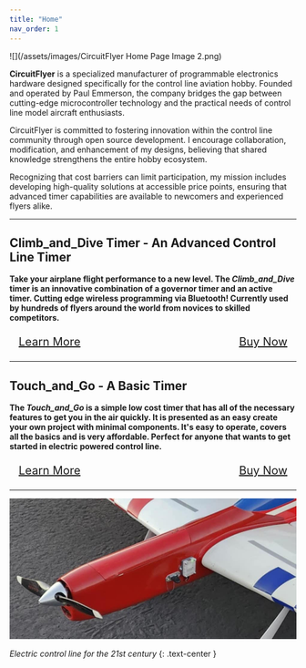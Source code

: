 ```yaml
---
title: "Home"
nav_order: 1
---
```


![](/assets/images/CircuitFlyer Home Page Image 2.png)

**CircuitFlyer** is a specialized manufacturer of programmable electronics hardware designed specifically for the control line aviation hobby. Founded and operated by Paul Emmerson, the company bridges the gap between cutting-edge microcontroller technology and the practical needs of control line model aircraft enthusiasts.

CircuitFlyer is committed to fostering innovation within the control line community through open source development. I encourage collaboration, modification, and enhancement of my designs, believing that shared knowledge strengthens the entire hobby ecosystem.

Recognizing that cost barriers can limit participation, my mission includes developing high-quality solutions at accessible price points, ensuring that advanced timer capabilities are available to newcomers and experienced flyers alike.

---

## Climb_and_Dive Timer - An Advanced Control Line Timer

**Take your airplane flight performance to a new level. The *Climb_and_Dive* timer is an innovative combination of a governor timer and an active timer.  Cutting edge wireless programming via Bluetooth!  Currently used by hundreds of flyers around the world from novices to skilled competitors.**<br>


<div style="display: flex; justify-content: space-between; align-items: center;">
  <a href="https://circuitflyer.com/Climb_and_Dive/" class="btn btn-purple" style="padding: 8px 16px; font-size: 20px;" target="_blank">Learn More</a>
  <a href="https://www.tindie.com/products/circuitflyer/climb_and_dive-an-advanced-control-line-timer/" class="btn btn-blue" style="padding: 8px 16px; font-size: 20px;" target="_blank">Buy Now</a>
</div>

___

## Touch_and_Go - A Basic Timer

**The *Touch_and_Go* is a simple low cost timer that has all of the necessary features to get you in the air quickly. It is presented as an easy create your own project with minimal components.  It's easy to operate, covers all the basics and is very affordable.  Perfect for anyone that wants to get started in electric powered control line.**<br>

<div style="display: flex; justify-content: space-between; align-items: center;">
  <a href="https://circuitflyer.com/Touch_and_Go/" class="btn btn-purple" style="padding: 8px 16px; font-size: 20px;" target="_blank">Learn More</a>
  <a href="https://www.adafruit.com/product/3500" class="btn btn-blue" style="padding: 8px 16px; font-size: 20px;" target="_blank">Buy Now</a>
</div>

___

![](/assets/images/Brent_Williams.jpeg)

*Electric control line for the 21st century*
{: .text-center }
